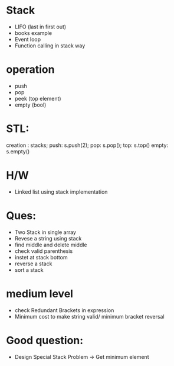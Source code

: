 # Stack

- LIFO (last in first out)
- books example
- Event loop
- Function calling in stack way

# operation

- push
- pop
- peek (top element)
- empty (bool)

# STL:

creation : stack<int>s;
push: s.push(2);
pop: s.pop();
top: s.top()
empty: s.empty()

# H/W

- Linked list using stack implementation

# Ques:

- Two Stack in single array
- Revese a string using stack
- find middle and delete middle
- check valid parenthesis
- instet at stack bottom
- reverse a stack
- sort a stack

# medium level

- check Redundant Brackets in expression
- Minimum cost to make string valid/ minimum bracket reversal

# Good question:

- Design Special Stack Problem -> Get minimum element
